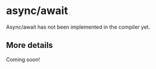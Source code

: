 # async/await

Async/await has not been implemented in the compiler yet.

## More details

Coming soon!